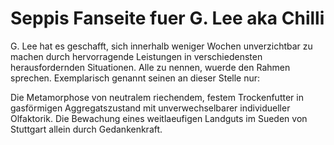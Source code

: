 # Seppis Fanseite fuer G. Lee aka Chilli

G. Lee hat es geschafft, sich innerhalb weniger Wochen unverzichtbar zu machen durch hervorragende Leistungen in verschiedensten herausfordernden Situationen.
Alle zu nennen, wuerde den Rahmen sprechen. 
Exemplarisch genannt seinen an dieser Stelle nur:

Die Metamorphose von neutralem riechendem, festem Trockenfutter in gasförmigen Aggregatszustand mit unverwechselbarer individueller Olfaktorik.
Die Bewachung eines weitlaeufigen Landguts im Sueden von Stuttgart allein durch Gedankenkraft.



